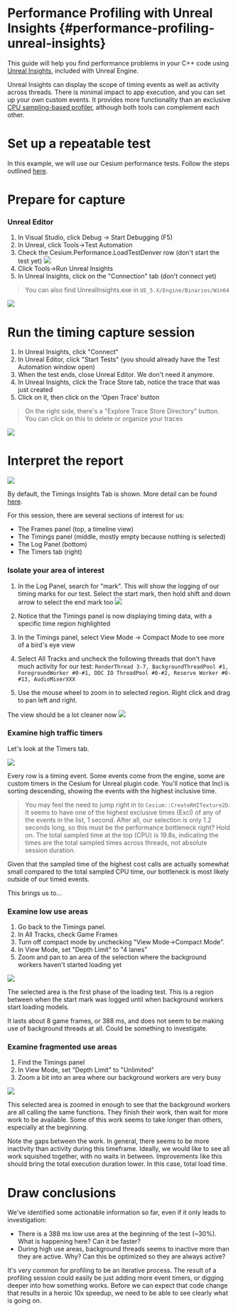 # Performance Profiling with Unreal Insights {#performance-profiling-unreal-insights}

This guide will help you find performance problems in your C++ code using [Unreal Insights](https://docs.unrealengine.com/5.0/en-US/unreal-insights-in-unreal-engine/), included with Unreal Engine.

Unreal Insights can display the scope of timing events as well as activity across threads. There is minimal impact to app execution, and you can set up your own custom events. It provides more functionality than an exclusive [CPU sampling-based profiler](https://learn.microsoft.com/en-us/visualstudio/profiling/understanding-performance-collection-methods-perf-profiler?view=vs-2022), although both tools can complement each other.
<!--! [TOC] -->

# Set up a repeatable test

In this example, we will use our Cesium performance tests. Follow the steps outlined [here](performance-profiling-setup-test.md).

# Prepare for capture

### Unreal Editor

1. In Visual Studio, click Debug -> Start Debugging (F5)
2. In Unreal, click Tools->Test Automation
3. Check the Cesium.Performance.LoadTestDenver row (don't start the test yet)
   ![](Images/profilingAutomationTestWindow.jpg)
4. Click Tools->Run Unreal Insights
5. In Unreal Insights, click on the "Connection" tab (don't connect yet)

> You can also find UnrealInsights.exe in `UE_5.X/Engine/Binaries/Win64`

![](Images/profilingUnrealInsightsSessionBrowser.png)

# Run the timing capture session

1. In Unreal Insights, click "Connect"
2. In Unreal Editor, click "Start Tests" (you should already have the Test Automation window open)
3. When the test ends, close Unreal Editor. We don't need it anymore.
4. In Unreal Insights, click the Trace Store tab, notice the trace that was just created
5. Click on it, then click on the 'Open Trace' button

> On the right side, there's a "Explore Trace Store Directory" button. You can click on this to delete or organize your traces

![](Images/profilingOpenTrace.png)

# Interpret the report

![](Images/profilingUnrealInterpretReport.png)

By default, the Timings Insights Tab is shown. More detail can be found [here](https://docs.unrealengine.com/5.0/en-US/timing-insights-in-unreal-engine-5/).

For this session, there are several sections of interest for us:

- The Frames panel (top, a timeline view)
- The Timings panel (middle, mostly empty because nothing is selected)
- The Log Panel (bottom)
- The Timers tab (right)

### Isolate your area of interest

1. In the Log Panel, search for "mark". This will show the logging of our timing marks for our test. Select the start mark, then hold shift and down arrow to select the end mark too
   ![](Images/profilingUnrealMark.png)

2. Notice that the Timings panel is now displaying timing data, with a specific time region highlighted
3. In the Timings panel, select View Mode -> Compact Mode to see more of a bird's eye view
4. Select All Tracks and uncheck the following threads that don't have much activity for our test: `RenderThread 3-7, BackgroundThreadPool #1, ForegroundWorker #0-#1, DDC IO ThreadPool #0-#2, Reserve Worker #0-#13, AudioMixerXXX`
5. Use the mouse wheel to zoom in to selected region. Right click and drag to pan left and right.

The view should be a lot cleaner now
![](Images/profilingUnrealTracks.png)

### Examine high traffic timers

Let's look at the Timers tab.

![](Images/profilingUnrealTimers.png)

Every row is a timing event. Some events come from the engine, some are custom timers in the Cesium for Unreal plugin code. You'll notice that Incl is sorting descending, showing the events with the highest inclusive time.

> You may feel the need to jump right in to `Cesium::CreateRHITexture2D`. It seems to have one of the highest exclusive times (Excl) of any of the events in the list, 1 second. After all, our selection is only 1.2 seconds long, so this must be the performance bottleneck right? Hold on. The total sampled time at the top (CPU) is 19.8s, indicating the times are the total sampled times across threads, not absolute session duration.

Given that the sampled time of the highest cost calls are actually somewhat small compared to the total sampled CPU time, our bottleneck is most likely outside of our timed events.

This brings us to...

### Examine low use areas

1. Go back to the Timings panel.
2. In All Tracks, check Game Frames
3. Turn off compact mode by unchecking "View Mode->Compact Mode".
4. In View Mode, set "Depth Limit" to "4 lanes"
5. Zoom and pan to an area of the selection where the background workers haven't started loading yet

![](Images/profilingUnrealLowUse.png)

The selected area is the first phase of the loading test. This is a region between when the start mark was logged until when background workers start loading models.

It lasts about 8 game frames, or 388 ms, and does not seem to be making use of background threads at all. Could be something to investigate.

### Examine fragmented use areas

1. Find the Timings panel
2. In View Mode, set "Depth Limit" to "Unlimited"
3. Zoom a bit into an area where our background workers are very busy

![](Images/profilingUnrealFragmentedUse.png)

This selected area is zoomed in enough to see that the background workers are all calling the same functions. They finish their work, then wait for more work to be available. Some of this work seems to take longer than others, especially at the beginning.

Note the gaps between the work. In general, there seems to be more inactivity than activity during this timeframe. Ideally, we would like to see all work squished together, with no waits in between. Improvements like this should bring the total execution duration lower. In this case, total load time.

# Draw conclusions

We've identified some actionable information so far, even if it only leads to investigation:

- There is a 388 ms low use area at the beginning of the test (~30%). What is happening here? Can it be faster?
- During high use areas, background threads seems to inactive more than they are active. Why? Can this be optimized so they are always active?

It's very common for profiling to be an iterative process. The result of a profiling session could easily be just adding more event timers, or digging deeper into how something works. Before we can expect that code change that results in a heroic 10x speedup, we need to be able to see clearly what is going on.
